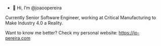 - 👋 Hi, I’m @joaoopereira

Currently Senior Software Engineer, working at Critical Manufacturing to Make Industry 4.0 a Reality.

Want to know me better? Check my personal website: https://jo-pereira.com
